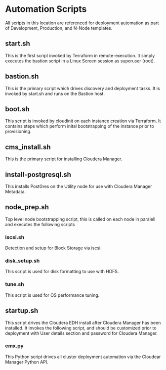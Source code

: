 # Automation Scripts
All scripts in this location are referenced for deployment automation as part of Development, Production, and N-Node templates.

## start.sh
This is the first script invoked by Terraform in remote-execution. It simply executes the bastion script in a Linux Screen session as superuser (root).

## bastion.sh
This is the primary script which drives discovery and deployment tasks. It is invoked by start.sh and runs on the Bastion host.

## boot.sh
This script is invoked by cloudinit on each instance creation via Terraform.  It contains steps which perform inital bootstrapping of the instance prior to provisioning.

## cms_install.sh
This is the primary script for installing Cloudera Manager.

## install-postgresql.sh
This installs PostGres on the Utility node for use with Cloudera Manager Metadata.

## node_prep.sh
Top level node bootstrapping script, this is called on each node in paralell and executes the following scripts

### iscsi.sh
Detection and setup for Block Storage via iscsi.

### disk_setup.sh
This script is used for disk formatting to use with HDFS. 

### tune.sh
This script is used for OS performance tuning.

## startup.sh
This script drives the Cloudera EDH install after Cloudera Manager has been installed.  It invokes the following script, and should be customized prior to deployment with User details section and password for Cloudera Manager.

### cmx.py
This Python script drives all cluster deployment automation via the Cloudear Manager Python API.
